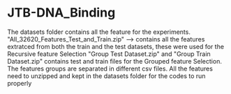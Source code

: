 # JTB-DNA_Binding


The datasets folder contains all the feature for the experiments.
"All_32620_Features_Test_and_Train.zip" --> contains all the features extratced from both the train and the test datasets, these were used for the Recursive feature Selection
"Group Test Dataset.zip" and "Group Train Dataset.zip" contains test and train files for the Grouped feature Selection. The features groups are separated in different csv files.
All the features need to unzipped and kept in the datasets folder for the codes to run properly
